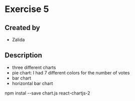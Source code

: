 # Exercise 5

## Created by
- Zalida

## Description 
- three different charts
- pie chart: I had 7 different colors for the number of votes
- bar chart
- horizontal bar chart

npm instal --save chart.js react-chartjs-2
